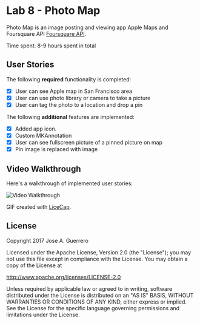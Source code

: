 # Lab 8 - Photo Map 

Photo Map is an image posting and viewing app Apple Maps and Foursquare API [Foursquare API](https://developer.foursquare.com/docs/).

Time spent: 8-9 hours spent in total

## User Stories

The following **required** functionality is completed:

- [x] User can see Apple map in San Francisco area
- [x] User can use photo library or camera to take a picture
- [x] User can tag the photo to a location and drop a pin

The following **additional** features are implemented:

- [x] Added app icon.
- [x] Custom MKAnnotation
- [x] User can see fullscreen picture of a pinned picture on map
- [x] Pin image is replaced with image
 
## Video Walkthrough 

Here's a walkthrough of implemented user stories:

<img src='https://github.com/jguerrero12/iOS-Photo-Map/blob/master/PhotoMapDemo.gif?raw=true' title='Video Walkthrough' width='' alt='Video Walkthrough' />

GIF created with [LiceCap](http://www.cockos.com/licecap/).

## License

Copyright 2017 Jose A. Guerrero

Licensed under the Apache License, Version 2.0 (the "License");
you may not use this file except in compliance with the License.
You may obtain a copy of the License at

http://www.apache.org/licenses/LICENSE-2.0

Unless required by applicable law or agreed to in writing, software
distributed under the License is distributed on an "AS IS" BASIS,
WITHOUT WARRANTIES OR CONDITIONS OF ANY KIND, either express or implied.
See the License for the specific language governing permissions and
limitations under the License.

